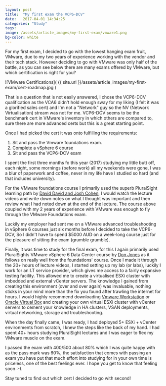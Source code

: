 ```yaml
---
layout: post
title:  "My first exam the VCP6-DCV"
date:   2017-04-01 14:34:25
categories: "Study"
tags: 
image: /assets/article_images/my-first-exam/vmware1.png
bg-color: white
---
```


For my first exam, I decided to go with the lowest hanging exam fruit, VMware, due to my two years of experience working with the vendor and their tech stack. However deciding to go with VMware was only half of the battle, as you can see below there are many exams offered by VMware, but which certification is right for you?

![VMware Certifications](  {{ site.url }}/assets/article_images/my-first-exam/cert-roadmap.jpg )

That is a question that is not easily answered, I chose the VCP6-DCV qualification as the VCA6 didn't hold enough sway for my liking (I felt it was a glorified sales cert) and I'm not a "Network" guy so the NV (Network Virtualisation) stream was not for me. VCP6-DCV seems to be the benchmark cert in VMware's inventory in which others are compared to, sure there are more advanced certs but this is a great starting point.

Once I had picked the cert it was onto fulfilling the requirements:
1. Sit and pass the Vmware foundations exam.
2. Complete a vSphere 6 course
3. Sit and pass the VCP6-DCV exam

I spent the first three months fo this year (2017) studying my little butt off, each night, some mornings (before work) all my weekends were gone, I was a blur of paperwork and coffee, never in my life have I studied so hard (and that includes university). 

For the VMware foundations course I primarily used the superb PluralSight learning path by [David David and Josh Cohen](https://www.pluralsight.com/paths/vmware-vsphere-6-foundations), I would watch the lecture videos and write down notes on what I thought was important and then review what I had noted down at the end of the lecture. The course above coupled with my 2 years of experience with VMware was enough to fly through the VMware Foundations exam.

Luckily my employer had sent me on a VMware advanced troubleshooting in vSphere 6 courses just six months before I decided to take the VCP6-DCV, So I didn't have to spend $5000 AUD on a week-long course just for the pleasure of sitting the exam (grumble grumble).

Finally, it was time to study for the final exam, for this I again primarily used PluralSights VMware vSphere 6 Data Center course by [Don Jones](https://www.pluralsight.com/blog/it-ops/learning-path-vmware-vsphere-6-data-center-virtualization-vcp6-dcv) as it follows on really well from the foundations' course. Once I made it through the 20+ hours of lecture videos, I started setting up my lab (or labs), luckily I work for an I.T service provider, which gives me access to a fairly expansive testing facility. This allowed me to create a virtualised ESXi cluster with imbedded and external vCenter servers. The knowledge I gained from creating this environment (over and over again) was invaluable, nothing sticks in your mind more than the fix you found after trawling the internet for hours. I would highly recommend downloading [Vmware Workstation](https://www.vmware.com/au/products/workstation.html) or [Oracle Virtual Box](https://www.virtualbox.org/) and creating your own virtual ESXi cluster with vCenter servers to cement your knowledge in HA clusters, VSAN deployments, virtual networking, storage and troubleshooting.

When the day finally came, I was ready, I had deployed 5+ ESXi + vCenter environments from scratch, I knew the steps like the back of my hand. I had spent 40+ hours studying PluralSight lectures and I was eager to flex my VMware muscle on the exam. 

I passed the exam with 400/500 about 80% which I was quite happy with as the pass mark was 60%, the satisfaction that comes with passing an exam you have put that much effort into studying for in your own time is priceless, one of the best feelings ever. I hope you get to know that feeling soon :-).

Stay tuned to find out which cert I decided to go with second!